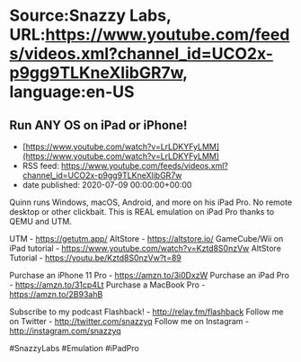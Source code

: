 # Source:Snazzy Labs, URL:https://www.youtube.com/feeds/videos.xml?channel_id=UCO2x-p9gg9TLKneXlibGR7w, language:en-US

## Run ANY OS on iPad or iPhone!
 - [https://www.youtube.com/watch?v=LrLDKYFyLMM](https://www.youtube.com/watch?v=LrLDKYFyLMM)
 - RSS feed: https://www.youtube.com/feeds/videos.xml?channel_id=UCO2x-p9gg9TLKneXlibGR7w
 - date published: 2020-07-09 00:00:00+00:00

Quinn runs Windows, macOS, Android, and more on his iPad Pro. No remote desktop or other clickbait. This is REAL emulation on iPad Pro thanks to QEMU and UTM.

UTM - https://getutm.app/
AltStore - https://altstore.io/
GameCube/Wii on iPad tutorial - https://www.youtube.com/watch?v=Kztd8S0nzVw
AltStore Tutorial - https://youtu.be/Kztd8S0nzVw?t=89

Purchase an iPhone 11 Pro - https://amzn.to/3i0DxzW
Purchase an iPad Pro - https://amzn.to/31cp4Lt
Purchase a MacBook Pro - https://amzn.to/2B93ahB

Subscribe to my podcast Flashback! - http://relay.fm/flashback
Follow me on Twitter - http://twitter.com/snazzyq
Follow me on Instagram - http://instagram.com/snazzyq

#SnazzyLabs #Emulation #iPadPro

